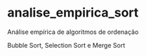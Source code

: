 # analise_empirica_sort
Análise empírica de algoritmos de ordenação

Bubble Sort, Selection Sort e Merge Sort